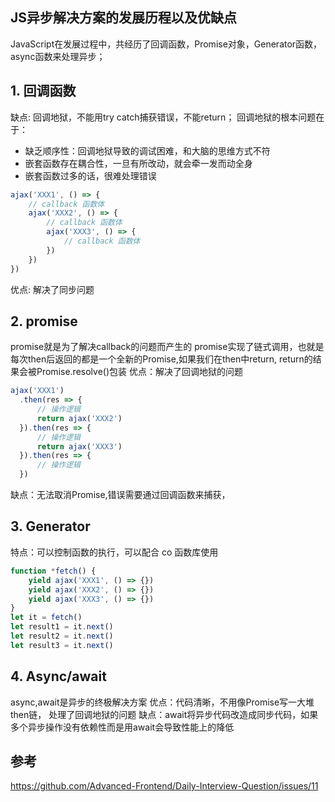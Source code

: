 ## JS异步解决方案的发展历程以及优缺点
JavaScript在发展过程中，共经历了回调函数，Promise对象，Generator函数， async函数来处理异步；

## 1. 回调函数
缺点: 回调地狱，不能用try catch捕获错误，不能return；
回调地狱的根本问题在于：
- 缺乏顺序性：回调地狱导致的调试困难，和大脑的思维方式不符
- 嵌套函数存在耦合性，一旦有所改动，就会牵一发而动全身
- 嵌套函数过多的话，很难处理错误
```js
ajax('XXX1', () => {
    // callback 函数体
    ajax('XXX2', () => {
        // callback 函数体
        ajax('XXX3', () => {
            // callback 函数体
        })
    })
})
```
优点: 解决了同步问题
## 2. promise

promise就是为了解决callback的问题而产生的
promise实现了链式调用，也就是每次then后返回的都是一个全新的Promise,如果我们在then中return, return的结果会被Promise.resolve()包装
优点：解决了回调地狱的问题
```js
ajax('XXX1')
  .then(res => {
      // 操作逻辑
      return ajax('XXX2')
  }).then(res => {
      // 操作逻辑
      return ajax('XXX3')
  }).then(res => {
      // 操作逻辑
  })
```
缺点：无法取消Promise,错误需要通过回调函数来捕获，

## 3. Generator
特点：可以控制函数的执行，可以配合 co 函数库使用
```js
function *fetch() {
    yield ajax('XXX1', () => {})
    yield ajax('XXX2', () => {})
    yield ajax('XXX3', () => {})
}
let it = fetch()
let result1 = it.next()
let result2 = it.next()
let result3 = it.next()
```
## 4. Async/await

async,await是异步的终极解决方案
优点：代码清晰，不用像Promise写一大堆 then链， 处理了回调地狱的问题
缺点：await将异步代码改造成同步代码，如果多个异步操作没有依赖性而是用await会导致性能上的降低


## 参考
https://github.com/Advanced-Frontend/Daily-Interview-Question/issues/11



